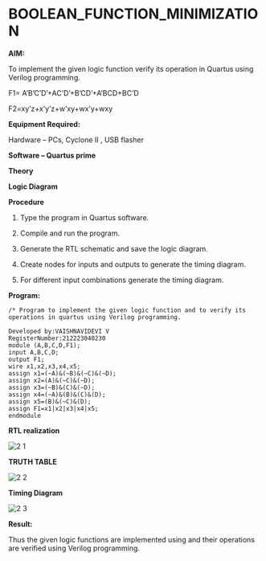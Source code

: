 # BOOLEAN_FUNCTION_MINIMIZATION

**AIM:**

To implement the given logic function verify its operation in Quartus using Verilog programming.

F1= A’B’C’D’+AC’D’+B’CD’+A’BCD+BC’D 

F2=xy’z+x’y’z+w’xy+wx’y+wxy

**Equipment Required:**

Hardware – PCs, Cyclone II , USB flasher

**Software – Quartus prime**

**Theory**

**Logic Diagram**

**Procedure**

1.	Type the program in Quartus software.

2.	Compile and run the program.

3.	Generate the RTL schematic and save the logic diagram.

4.	Create nodes for inputs and outputs to generate the timing diagram.

5.	For different input combinations generate the timing diagram.


**Program:**
```
/* Program to implement the given logic function and to verify its operations in quartus using Verilog programming. 

Developed by:VAISHNAVIDEVI V
RegisterNumber:212223040230
module (A,B,C,D,F1);
input A,B,C,D;
output F1;
wire x1,x2,x3,x4,x5;
assign x1=(~A)&(~B)&(~C)&(~D);
assign x2=(A)&(~C)&(~D);
assign x3=(~B)&(C)&(~D);
assign x4=(~A)&(B)&(C)&(D);
assign x5=(B)&(~C)&(D);
assign F1=x1|x2|x3|x4|x5;
endmodule
```



**RTL realization**


![2 1](https://github.com/vaishnavidevi23013992/BOOLEAN_FUNCTION_MINIMIZATION/assets/151864235/2a9ea591-788f-43e4-9ac2-72c55f6feec5)

**TRUTH TABLE**


![2 2](https://github.com/vaishnavidevi23013992/BOOLEAN_FUNCTION_MINIMIZATION/assets/151864235/ebce4c69-e09a-4b8b-b07b-cacddbd3a673)

**Timing Diagram**


![2 3](https://github.com/vaishnavidevi23013992/BOOLEAN_FUNCTION_MINIMIZATION/assets/151864235/b9312db6-f9e8-4754-bdcf-ce000b18f629)

**Result:**

Thus the given logic functions are implemented using and their operations are verified using Verilog programming.

